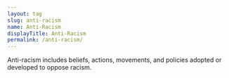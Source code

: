 ```yaml
---
layout: tag
slug: anti-racism
name: Anti-Racism
displayTitle: Anti-Racism
permalink: /anti-racism/
---
```


Anti-racism includes beliefs, actions, movements, and policies adopted or 
developed to oppose racism.

